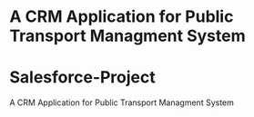 # A CRM Application for Public Transport Managment System
# Salesforce-Project
A CRM Application for Public Transport Managment System
